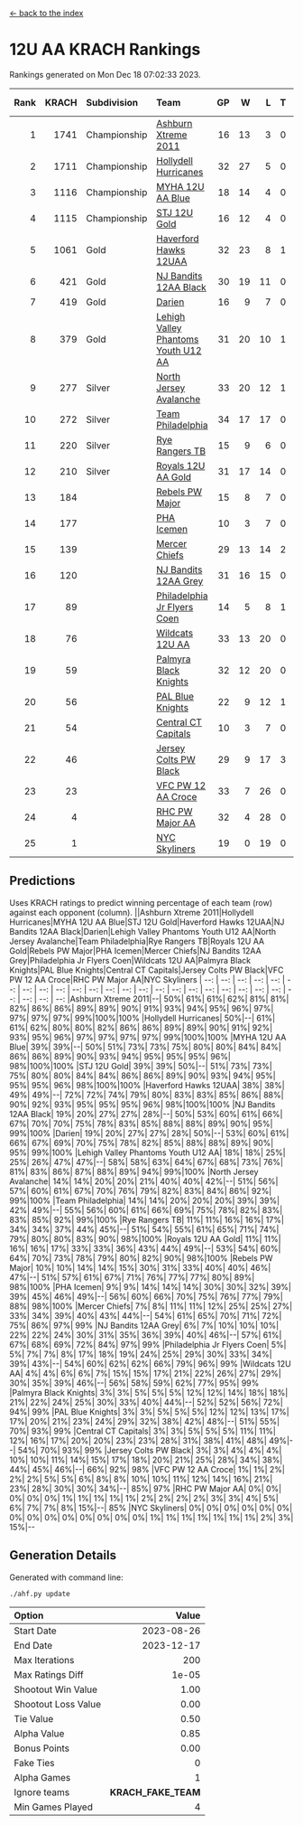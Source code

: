 [<- back to the index](readme.md)
# 12U AA KRACH Rankings
Rankings generated on Mon Dec 18 07:02:33 2023.

Rank|KRACH|Subdivision|Team|GP|W|L|T|OTW|OTL|SoS|Exp Wins|Win Diff
---:|---:|:---|:---|---:|---:|---:|---:|---:|---:|---:|---:|---:
1|1741|Championship|[Ashburn Xtreme 2011](https://gamesheetstats.com/seasons/3659/teams/141121/schedule)|16|13|3|0|1|0|498|13.8|-0.0
2|1711|Championship|[Hollydell Hurricanes](https://gamesheetstats.com/seasons/3659/teams/141133/schedule)|32|27|5|0|4|0|411|27.8|-0.0
3|1116|Championship|[MYHA 12U AA Blue](https://gamesheetstats.com/seasons/3659/teams/141123/schedule)|18|14|4|0|1|1|418|14.8|-0.0
4|1115|Championship|[STJ 12U Gold](https://gamesheetstats.com/seasons/3659/teams/141122/schedule)|16|12|4|0|1|0|483|12.8|-0.0
5|1061|Gold|[Haverford Hawks 12UAA](https://gamesheetstats.com/seasons/3659/teams/141127/schedule)|32|23|8|1|2|3|549|24.3|-0.0
6|421|Gold|[NJ Bandits 12AA Black](https://gamesheetstats.com/seasons/3659/teams/141126/schedule)|30|19|11|0|0|1|474|19.8|-0.0
7|419|Gold|[Darien](https://gamesheetstats.com/seasons/3659/teams/141125/schedule)|16|9|7|0|1|1|469|9.9|0.0
8|379|Gold|[Lehigh Valley Phantoms Youth U12 AA](https://gamesheetstats.com/seasons/3659/teams/141129/schedule)|31|20|10|1|0|1|377|21.4|0.0
9|277|Silver|[North Jersey Avalanche](https://gamesheetstats.com/seasons/3659/teams/141137/schedule)|33|20|12|1|1|2|272|21.4|0.0
10|272|Silver|[Team Philadelphia](https://gamesheetstats.com/seasons/3659/teams/141128/schedule)|34|17|17|0|3|4|540|17.9|0.0
11|220|Silver|[Rye Rangers TB](https://gamesheetstats.com/seasons/3659/teams/141140/schedule)|15|9|6|0|1|1|209|9.9|0.0
12|210|Silver|[Royals 12U AA Gold](https://gamesheetstats.com/seasons/3659/teams/141142/schedule)|31|17|14|0|3|1|357|17.9|0.0
13|184||[Rebels PW Major](https://gamesheetstats.com/seasons/3659/teams/141138/schedule)|15|8|7|0|1|0|199|8.9|0.0
14|177||[PHA Icemen](https://gamesheetstats.com/seasons/3659/teams/141145/schedule)|10|3|7|0|0|0|674|3.8|-0.0
15|139||[Mercer Chiefs](https://gamesheetstats.com/seasons/3659/teams/141135/schedule)|29|13|14|2|2|3|325|14.9|0.0
16|120||[NJ Bandits 12AA Grey](https://gamesheetstats.com/seasons/3659/teams/141134/schedule)|31|16|15|0|1|2|252|16.9|0.0
17|89||[Philadelphia Jr Flyers Coen](https://gamesheetstats.com/seasons/3659/teams/141143/schedule)|14|5|8|1|0|0|443|6.4|0.0
18|76||[Wildcats 12U AA](https://gamesheetstats.com/seasons/3659/teams/141136/schedule)|33|13|20|0|0|0|376|13.9|0.0
19|59||[Palmyra Black Knights](https://gamesheetstats.com/seasons/3659/teams/141130/schedule)|32|12|20|0|2|1|440|12.9|0.0
20|56||[PAL Blue Knights](https://gamesheetstats.com/seasons/3659/teams/141139/schedule)|22|9|12|1|0|1|134|10.4|0.0
21|54||[Central CT Capitals](https://gamesheetstats.com/seasons/3659/teams/141124/schedule)|10|3|7|0|0|2|354|3.9|0.0
22|46||[Jersey Colts PW Black](https://gamesheetstats.com/seasons/3659/teams/141141/schedule)|29|9|17|3|1|0|186|11.4|0.0
23|23||[VFC PW 12 AA Croce](https://gamesheetstats.com/seasons/3659/teams/141131/schedule)|33|7|26|0|1|2|494|7.9|0.0
24|4||[RHC PW Major AA](https://gamesheetstats.com/seasons/3659/teams/141132/schedule)|32|4|28|0|0|0|239|4.9|0.0
25|1||[NYC Skyliners](https://gamesheetstats.com/seasons/3659/teams/141144/schedule)|19|0|19|0|0|0|124|0.9|0.0

## Predictions
Uses KRACH ratings to predict winning percentage of each team (row) against each opponent (column).
||Ashburn Xtreme 2011|Hollydell Hurricanes|MYHA 12U AA Blue|STJ 12U Gold|Haverford Hawks 12UAA|NJ Bandits 12AA Black|Darien|Lehigh Valley Phantoms Youth U12 AA|North Jersey Avalanche|Team Philadelphia|Rye Rangers TB|Royals 12U AA Gold|Rebels PW Major|PHA Icemen|Mercer Chiefs|NJ Bandits 12AA Grey|Philadelphia Jr Flyers Coen|Wildcats 12U AA|Palmyra Black Knights|PAL Blue Knights|Central CT Capitals|Jersey Colts PW Black|VFC PW 12 AA Croce|RHC PW Major AA|NYC Skyliners
| --: | --: | --: | --: | --: | --: | --: | --: | --: | --: | --: | --: | --: | --: | --: | --: | --: | --: | --: | --: | --: | --: | --: | --: | --: | --: 
|Ashburn Xtreme 2011|--| 50%| 61%| 61%| 62%| 81%| 81%| 82%| 86%| 86%| 89%| 89%| 90%| 91%| 93%| 94%| 95%| 96%| 97%| 97%| 97%| 97%| 99%|100%|100%
|Hollydell Hurricanes| 50%|--| 61%| 61%| 62%| 80%| 80%| 82%| 86%| 86%| 89%| 89%| 90%| 91%| 92%| 93%| 95%| 96%| 97%| 97%| 97%| 97%| 99%|100%|100%
|MYHA 12U AA Blue| 39%| 39%|--| 50%| 51%| 73%| 73%| 75%| 80%| 80%| 84%| 84%| 86%| 86%| 89%| 90%| 93%| 94%| 95%| 95%| 95%| 96%| 98%|100%|100%
|STJ 12U Gold| 39%| 39%| 50%|--| 51%| 73%| 73%| 75%| 80%| 80%| 84%| 84%| 86%| 86%| 89%| 90%| 93%| 94%| 95%| 95%| 95%| 96%| 98%|100%|100%
|Haverford Hawks 12UAA| 38%| 38%| 49%| 49%|--| 72%| 72%| 74%| 79%| 80%| 83%| 83%| 85%| 86%| 88%| 90%| 92%| 93%| 95%| 95%| 95%| 96%| 98%|100%|100%
|NJ Bandits 12AA Black| 19%| 20%| 27%| 27%| 28%|--| 50%| 53%| 60%| 61%| 66%| 67%| 70%| 70%| 75%| 78%| 83%| 85%| 88%| 88%| 89%| 90%| 95%| 99%|100%
|Darien| 19%| 20%| 27%| 27%| 28%| 50%|--| 53%| 60%| 61%| 66%| 67%| 69%| 70%| 75%| 78%| 82%| 85%| 88%| 88%| 89%| 90%| 95%| 99%|100%
|Lehigh Valley Phantoms Youth U12 AA| 18%| 18%| 25%| 25%| 26%| 47%| 47%|--| 58%| 58%| 63%| 64%| 67%| 68%| 73%| 76%| 81%| 83%| 86%| 87%| 88%| 89%| 94%| 99%|100%
|North Jersey Avalanche| 14%| 14%| 20%| 20%| 21%| 40%| 40%| 42%|--| 51%| 56%| 57%| 60%| 61%| 67%| 70%| 76%| 79%| 82%| 83%| 84%| 86%| 92%| 99%|100%
|Team Philadelphia| 14%| 14%| 20%| 20%| 20%| 39%| 39%| 42%| 49%|--| 55%| 56%| 60%| 61%| 66%| 69%| 75%| 78%| 82%| 83%| 83%| 85%| 92%| 99%|100%
|Rye Rangers TB| 11%| 11%| 16%| 16%| 17%| 34%| 34%| 37%| 44%| 45%|--| 51%| 54%| 55%| 61%| 65%| 71%| 74%| 79%| 80%| 80%| 83%| 90%| 98%|100%
|Royals 12U AA Gold| 11%| 11%| 16%| 16%| 17%| 33%| 33%| 36%| 43%| 44%| 49%|--| 53%| 54%| 60%| 64%| 70%| 73%| 78%| 79%| 80%| 82%| 90%| 98%|100%
|Rebels PW Major| 10%| 10%| 14%| 14%| 15%| 30%| 31%| 33%| 40%| 40%| 46%| 47%|--| 51%| 57%| 61%| 67%| 71%| 76%| 77%| 77%| 80%| 89%| 98%|100%
|PHA Icemen|  9%|  9%| 14%| 14%| 14%| 30%| 30%| 32%| 39%| 39%| 45%| 46%| 49%|--| 56%| 60%| 66%| 70%| 75%| 76%| 77%| 79%| 88%| 98%|100%
|Mercer Chiefs|  7%|  8%| 11%| 11%| 12%| 25%| 25%| 27%| 33%| 34%| 39%| 40%| 43%| 44%|--| 54%| 61%| 65%| 70%| 71%| 72%| 75%| 86%| 97%| 99%
|NJ Bandits 12AA Grey|  6%|  7%| 10%| 10%| 10%| 22%| 22%| 24%| 30%| 31%| 35%| 36%| 39%| 40%| 46%|--| 57%| 61%| 67%| 68%| 69%| 72%| 84%| 97%| 99%
|Philadelphia Jr Flyers Coen|  5%|  5%|  7%|  7%|  8%| 17%| 18%| 19%| 24%| 25%| 29%| 30%| 33%| 34%| 39%| 43%|--| 54%| 60%| 62%| 62%| 66%| 79%| 96%| 99%
|Wildcats 12U AA|  4%|  4%|  6%|  6%|  7%| 15%| 15%| 17%| 21%| 22%| 26%| 27%| 29%| 30%| 35%| 39%| 46%|--| 56%| 58%| 59%| 62%| 77%| 95%| 99%
|Palmyra Black Knights|  3%|  3%|  5%|  5%|  5%| 12%| 12%| 14%| 18%| 18%| 21%| 22%| 24%| 25%| 30%| 33%| 40%| 44%|--| 52%| 52%| 56%| 72%| 94%| 99%
|PAL Blue Knights|  3%|  3%|  5%|  5%|  5%| 12%| 12%| 13%| 17%| 17%| 20%| 21%| 23%| 24%| 29%| 32%| 38%| 42%| 48%|--| 51%| 55%| 70%| 93%| 99%
|Central CT Capitals|  3%|  3%|  5%|  5%|  5%| 11%| 11%| 12%| 16%| 17%| 20%| 20%| 23%| 23%| 28%| 31%| 38%| 41%| 48%| 49%|--| 54%| 70%| 93%| 99%
|Jersey Colts PW Black|  3%|  3%|  4%|  4%|  4%| 10%| 10%| 11%| 14%| 15%| 17%| 18%| 20%| 21%| 25%| 28%| 34%| 38%| 44%| 45%| 46%|--| 66%| 92%| 98%
|VFC PW 12 AA Croce|  1%|  1%|  2%|  2%|  2%|  5%|  5%|  6%|  8%|  8%| 10%| 10%| 11%| 12%| 14%| 16%| 21%| 23%| 28%| 30%| 30%| 34%|--| 85%| 97%
|RHC PW Major AA|  0%|  0%|  0%|  0%|  0%|  1%|  1%|  1%|  1%|  1%|  2%|  2%|  2%|  2%|  3%|  3%|  4%|  5%|  6%|  7%|  7%|  8%| 15%|--| 85%
|NYC Skyliners|  0%|  0%|  0%|  0%|  0%|  0%|  0%|  0%|  0%|  0%|  0%|  0%|  0%|  0%|  1%|  1%|  1%|  1%|  1%|  1%|  1%|  2%|  3%| 15%|--

## Generation Details

Generated with command line:
```
./ahf.py update
```

| Option | Value |
| :----- | ----: |
| Start Date | 2023-08-26 |
| End Date | 2023-12-17 |
| Max Iterations | 200 |
| Max Ratings Diff | 1e-05 |
| Shootout Win Value | 1.00 |
| Shootout Loss Value | 0.00 |
| Tie Value | 0.50 |
| Alpha Value | 0.85 |
| Bonus Points | 0.00 |
| Fake Ties | 0 |
| Alpha Games | 1 |
| Ignore teams | __KRACH_FAKE_TEAM__ |
| Min Games Played | 4 |

